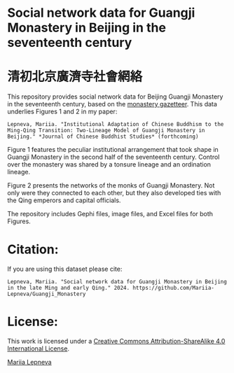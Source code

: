 # Social network data for Guangji Monastery in Beijing in the seventeenth century
# 清初北京廣濟寺社會網絡

This repository provides social network data for Beijing Guangji Monastery in the seventeenth century, based on the [monastery gazetteer](http://buddhistinformatics.dila.edu.tw/fosizhi/ui.html?book=g044). This data underlies Figures 1 and 2 in my paper:

`Lepneva, Mariia. "Institutional Adaptation of Chinese Buddhism to the Ming-Qing Transition: Two-Lineage Model of Guangji Monastery in Beijing." *Journal of Chinese Buddhist Studies* (forthcoming)`

Figure 1 features the peculiar institutional arrangement that took shape in Guangji Monastery in the second half of the seventeenth century. Control over the monastery was shared by a tonsure lineage and an ordination lineage. 

Figure 2 presents the networks of the monks of Guangji Monastery. Not only were they connected to each other, but they also developed ties with the Qing emperors and capital officials.

The repository includes Gephi files, image files, and Excel files for both Figures.

# Citation:
If you are using this dataset please cite:

`Lepneva, Mariia. "Social network data for Guangji Monastery in Beijing in the late Ming and early Qing." 2024. https://github.com/Mariia-Lepneva/Guangji_Monastery`

# License:
This work is licensed under a [Creative Commons Attribution-ShareAlike 4.0 International License](http://creativecommons.org/licenses/by-sa/4.0/).

[Mariia Lepneva](https://research.flw.ugent.be/en/mariia.lepneva)
